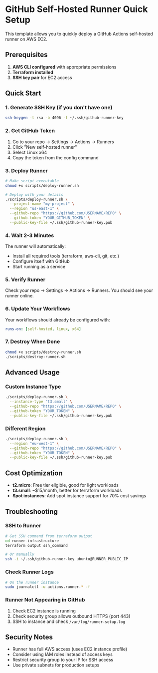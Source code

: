 # GitHub Self-Hosted Runner Quick Setup

This template allows you to quickly deploy a GitHub Actions self-hosted runner on AWS EC2.

## Prerequisites

1. **AWS CLI configured** with appropriate permissions
2. **Terraform installed**
3. **SSH key pair** for EC2 access

## Quick Start

### 1. Generate SSH Key (if you don't have one)

```bash
ssh-keygen -t rsa -b 4096 -f ~/.ssh/github-runner-key
```

### 2. Get GitHub Token

1. Go to your repo → Settings → Actions → Runners
2. Click "New self-hosted runner"
3. Select Linux x64
4. Copy the token from the config command

### 3. Deploy Runner

```bash
# Make script executable
chmod +x scripts/deploy-runner.sh

# Deploy with your details
./scripts/deploy-runner.sh \
  --project-name "my-project" \
  --region "us-east-1" \
  --github-repo "https://github.com/USERNAME/REPO" \
  --github-token "YOUR_GITHUB_TOKEN" \
  --public-key-file ~/.ssh/github-runner-key.pub
```

### 4. Wait 2-3 Minutes

The runner will automatically:
- Install all required tools (terraform, aws-cli, git, etc.)
- Configure itself with GitHub
- Start running as a service

### 5. Verify Runner

Check your repo → Settings → Actions → Runners. You should see your runner online.

### 6. Update Your Workflows

Your workflows should already be configured with:
```yaml
runs-on: [self-hosted, linux, x64]
```

### 7. Destroy When Done

```bash
chmod +x scripts/destroy-runner.sh
./scripts/destroy-runner.sh
```

## Advanced Usage

### Custom Instance Type

```bash
./scripts/deploy-runner.sh \
  --instance-type "t3.small" \
  --github-repo "https://github.com/USERNAME/REPO" \
  --github-token "YOUR_TOKEN" \
  --public-key-file ~/.ssh/github-runner-key.pub
```

### Different Region

```bash
./scripts/deploy-runner.sh \
  --region "eu-west-1" \
  --github-repo "https://github.com/USERNAME/REPO" \
  --github-token "YOUR_TOKEN" \
  --public-key-file ~/.ssh/github-runner-key.pub
```

## Cost Optimization

- **t2.micro**: Free tier eligible, good for light workloads
- **t3.small**: ~$15/month, better for terraform workloads
- **Spot instances**: Add spot instance support for 70% cost savings

## Troubleshooting

### SSH to Runner

```bash
# Get SSH command from terraform output
cd runner-infrastructure
terraform output ssh_command

# Or manually
ssh -i ~/.ssh/github-runner-key ubuntu@RUNNER_PUBLIC_IP
```

### Check Runner Logs

```bash
# On the runner instance
sudo journalctl -u actions.runner.* -f
```

### Runner Not Appearing in GitHub

1. Check EC2 instance is running
2. Check security group allows outbound HTTPS (port 443)
3. SSH to instance and check `/var/log/runner-setup.log`

## Security Notes

- Runner has full AWS access (uses EC2 instance profile)
- Consider using IAM roles instead of access keys
- Restrict security group to your IP for SSH access
- Use private subnets for production setups